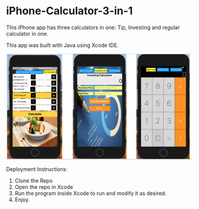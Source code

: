# iPhone-Calculator-3-in-1

This iPhone app has three calculators in one: Tip, Investing and regular calculator in one.

This app was built with Java using Xcode IDE. 

![Alt text](iphonecalc.png?raw=true "Title")

Deployment Instructions:

1. Clone the Repo
2. Open the repo in Xcode
3. Run the program inside Xcode to run and modify it as desired.
4. Enjoy.
 